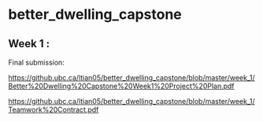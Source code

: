 # better_dwelling_capstone

## Week 1 : 
Final submission:

https://github.ubc.ca/ltian05/better_dwelling_capstone/blob/master/week_1/Better%20Dwelling%20Capstone%20Week1%20Project%20Plan.pdf

https://github.ubc.ca/ltian05/better_dwelling_capstone/blob/master/week_1/Teamwork%20Contract.pdf


